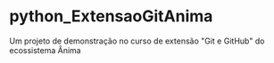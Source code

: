 # python_ExtensaoGitAnima
Um projeto de demonstração no curso de extensão "Git e GitHub" do ecossistema Ânima
